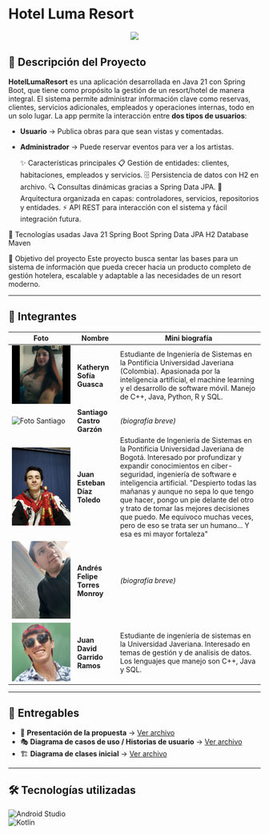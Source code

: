 # Hotel Luma Resort

<p align="center">
  <img src="https://readme-typing-svg.herokuapp.com/?lines=Desarrollo%20Web;Hotel%20Luma%20Resort;http;CSS;JavaScript;JPA%20UI&center=true&width=600&height=45">
</p>

## 📌 Descripción del Proyecto

**HotelLumaResort** es una aplicación desarrollada en Java 21 con Spring Boot, que tiene como propósito la gestión de un resort/hotel de manera integral. El sistema permite administrar información clave como reservas, clientes, servicios adicionales, empleados y operaciones internas, todo en un solo lugar.
La app permite la interacción entre **dos tipos de usuarios**:

- **Usuario** → Publica obras para que sean vistas y comentadas.  
- **Administrador** → Puede reservar eventos para ver a los artistas.  

  ✨ Características principales
📋 Gestión de entidades: clientes, habitaciones, empleados y servicios.
🗄️ Persistencia de datos con H2 en archivo.
🔍 Consultas dinámicas gracias a Spring Data JPA.
🎯 Arquitectura organizada en capas: controladores, servicios, repositorios y entidades.
⚡ API REST para interacción con el sistema y fácil integración futura.

🚀 Tecnologías usadas
Java 21
Spring Boot
Spring Data JPA
H2 Database
Maven

🎯 Objetivo del proyecto
Este proyecto busca sentar las bases para un sistema de información que pueda crecer hacia un producto completo de gestión hotelera, escalable y adaptable a las necesidades de un resort moderno.

---

## 👥 Integrantes

| Foto | Nombre | Mini biografía |
|------|--------|----------------|
| ![Foto Katheryn](https://github.com/PUJ-ICM-4013/Looksoon/blob/main/ing.jpg?raw=true) | **Katheryn Sofía Guasca** | Estudiante de Ingeniería de Sistemas en la Pontificia Universidad Javeriana (Colombia). Apasionada por la inteligencia artificial, el machine learning y el desarrollo de software móvil. Manejo de C++, Java, Python, R y SQL. |
| ![Foto Santiago](foto_perfil_github.jpeg) | **Santiago Castro Garzón** | *(biografía breve)* |
| ![Foto Juan Esteban](https://github.com/PUJ-ICM-4013/Looksoon/blob/main/juanes%20(2).jpg) | **Juan Esteban Díaz Toledo** | Estudiante de Ingeniería de Sistemas en la Pontificia Universidad Javeriana de Bogotá. Interesado por profundizar y expandir conocimientos en ciber-seguridad, ingeniería de software e inteligencia artificial. "Despierto todas las mañanas y aunque no sepa lo que tengo que hacer, pongo un pie delante del otro y trato de tomar las mejores decisiones que puedo. Me equivoco muchas veces, pero de eso se trata ser un humano... Y esa es mi mayor fortaleza" |
| ![Foto Andrés](https://github.com/PUJ-ICM-4013/Looksoon/blob/main/WhatsApp%20Image%202025-08-13%20at%202.26.17%20PM.jpeg) | **Andrés Felipe Torres Monroy** | *(biografía breve)* |
| ![Foto Juan David](https://github.com/PUJ-ICM-4013/Looksoon/blob/main/IMG_20241112_212030_989.webp) | **Juan David Garrido Ramos** | Estudiante de ingeníeria de sistemas en la Universidad Javeriana. Interesado en temas de gestión y de analisis de datos. Los lenguajes que manejo son C++, Java y SQL. |


---

## 📂 Entregables

- 📑 **Presentación de la propuesta** → [Ver archivo](https://www.canva.com/design/DAGvNkdwLYE/x1Woo2c7gvDfT9hvAdyRug/edit?utm_content=DAGvNkdwLYE&utm_campaign=designshare&utm_medium=link2&utm_source=sharebutton)
- 🎭 **Diagrama de casos de uso / Historias de usuario** → [Ver archivo](https://github.com/PUJ-ICM-4013/Looksoon/blob/main/Diagrama%20de%20casos%20de%20uso.jpeg)  
- 🏗️ **Diagrama de clases inicial** → [Ver archivo](https://github.com/PUJ-ICM-4013/Looksoon/blob/main/Diagrama%20de%20clases.png)  

---

## 🛠️ Tecnologías utilizadas

![Android Studio](https://img.shields.io/badge/Android_Studio-3DDC84?style=for-the-badge&logo=android-studio&logoColor=white)  
![Kotlin](https://img.shields.io/badge/Kotlin-0095D5?style=for-the-badge&logo=kotlin&logoColor=white)
